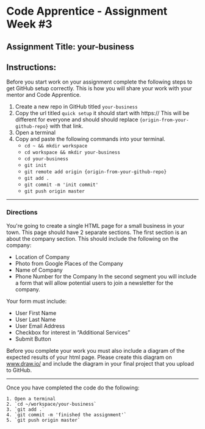 # Code Apprentice - Assignment Week #3

## Assignment Title: your-business

## Instructions:
Before you start work on your assignment complete the following steps to get GitHub setup correctly. This is how you will share your work with your mentor and Code Apprentice.

1. Create a new repo in GitHub titled `your-business`
2. Copy the url titled `quick setup` it should start with https:// This will be different for everyone and should should replace `{origin-from-your-github-repo}` with that link.
3. Open a terminal
4. Copy and paste the following commands into your terminal.
	- `cd ~ && mkdir workspace`
	- `cd workspace && mkdir your-business`
	- `cd your-business`
	- `git init`
	- `git remote add origin {origin-from-your-github-repo}`
	- `git add .`
	- `git commit -m 'init commit'`
	- `git push origin master`

---

### Directions

You're going to create a single HTML page for a small business in your town. This page should have 2 separate sections. The first section is an about the company section. This should include the following on the company:
- Location of Company
- Photo from Google Places of the Company
- Name of Company
- Phone Number for the Company
In the second segment you will include a form that will allow potential users to join a newsletter for the company.

Your form must include:
- User First Name
- User Last Name
- User Email Address
- Checkbox for interest in “Additional Services”
- Submit Button

Before you complete your work you must also include a diagram of the expected results of your html page. Please create this diagram on www.draw.io/ and include the diagram in your final project that you upload to GitHub.

---

Once you have completed the code do the following:

    1. Open a terminal
    2. `cd ~/workspace/your-business`
    3. `git add .`
    4. `git commit -m 'finished the assignment'`
    5. `git push origin master`
